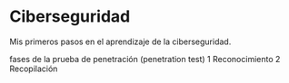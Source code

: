 # Ciberseguridad
Mis primeros pasos en el aprendizaje de la ciberseguridad.

fases de la prueba de penetración (penetration test)
1 Reconocimiento
2 Recopilación

